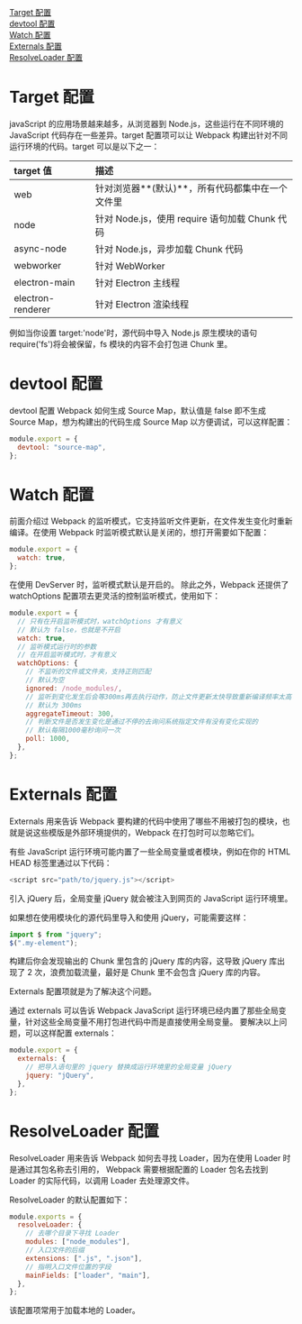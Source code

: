 <!--
 * @Descripttion: 其他配置
 * @version:
 * @Author: cholee
 * @Date: 2020-08-25 14:05:49
 * @LastEditors: cholee
 * @LastEditTime: 2020-08-25 14:12:36
-->

[Target 配置](Module.md#Target配置)  
[devtool 配置](Module.md#devtool配置)  
[Watch 配置](Module.md#Watch配置)  
[Externals 配置](Module.md#Externals配置)  
[ResolveLoader 配置](Module.md#ResolveLoader配置)

# Target 配置

javaScript 的应用场景越来越多，从浏览器到 Node.js，这些运行在不同环境的 JavaScript 代码存在一些差异。target 配置项可以让 Webpack 构建出针对不同运行环境的代码。target 可以是以下之一：

| target 值         | 描述                                             |
| :---------------- | :----------------------------------------------- |
| web               | 针对浏览器**(默认)**，所有代码都集中在一个文件里 |
| node              | 针对 Node.js，使用 require 语句加载 Chunk 代码   |
| async-node        | 针对 Node.js，异步加载 Chunk 代码                |
| webworker         | 针对 WebWorker                                   |
| electron-main     | 针对 Electron 主线程                             |
| electron-renderer | 针对 Electron 渲染线程                           |

例如当你设置 target:'node'时，源代码中导入 Node.js 原生模块的语句 require('fs')将会被保留，fs 模块的内容不会打包进 Chunk 里。

# devtool 配置

devtool 配置 Webpack 如何生成 Source Map，默认值是 false 即不生成 Source Map，想为构建出的代码生成 Source Map 以方便调试，可以这样配置：

```js
module.export = {
  devtool: "source-map",
};
```

# Watch 配置

前面介绍过 Webpack 的监听模式，它支持监听文件更新，在文件发生变化时重新编译。在使用 Webpack 时监听模式默认是关闭的，想打开需要如下配置：

```js
module.export = {
  watch: true,
};
```

在使用 DevServer 时，监听模式默认是开启的。
除此之外，Webpack 还提供了 watchOptions 配置项去更灵活的控制监听模式，使用如下：

```js
module.export = {
  // 只有在开启监听模式时，watchOptions 才有意义
  // 默认为 false，也就是不开启
  watch: true,
  // 监听模式运行时的参数
  // 在开启监听模式时，才有意义
  watchOptions: {
    // 不监听的文件或文件夹，支持正则匹配
    // 默认为空
    ignored: /node_modules/,
    // 监听到变化发生后会等300ms再去执行动作，防止文件更新太快导致重新编译频率太高
    // 默认为 300ms
    aggregateTimeout: 300,
    // 判断文件是否发生变化是通过不停的去询问系统指定文件有没有变化实现的
    // 默认每隔1000毫秒询问一次
    poll: 1000,
  },
};
```

# Externals 配置

Externals 用来告诉 Webpack 要构建的代码中使用了哪些不用被打包的模块，也就是说这些模版是外部环境提供的，Webpack 在打包时可以忽略它们。

有些 JavaScript 运行环境可能内置了一些全局变量或者模块，例如在你的 HTML HEAD 标签里通过以下代码：

```js
<script src="path/to/jquery.js"></script>
```

引入 jQuery 后，全局变量 jQuery 就会被注入到网页的 JavaScript 运行环境里。

如果想在使用模块化的源代码里导入和使用 jQuery，可能需要这样：

```js
import $ from "jquery";
$(".my-element");
```

构建后你会发现输出的 Chunk 里包含的 jQuery 库的内容，这导致 jQuery 库出现了 2 次，浪费加载流量，最好是 Chunk 里不会包含 jQuery 库的内容。

Externals 配置项就是为了解决这个问题。

通过 externals 可以告诉 Webpack JavaScript 运行环境已经内置了那些全局变量，针对这些全局变量不用打包进代码中而是直接使用全局变量。 要解决以上问题，可以这样配置 externals：

```js
module.export = {
  externals: {
    // 把导入语句里的 jquery 替换成运行环境里的全局变量 jQuery
    jquery: "jQuery",
  },
};
```

# ResolveLoader 配置

ResolveLoader 用来告诉 Webpack 如何去寻找 Loader，因为在使用 Loader 时是通过其包名称去引用的， Webpack 需要根据配置的 Loader 包名去找到 Loader 的实际代码，以调用 Loader 去处理源文件。

ResolveLoader 的默认配置如下：

```js
module.exports = {
  resolveLoader: {
    // 去哪个目录下寻找 Loader
    modules: ["node_modules"],
    // 入口文件的后缀
    extensions: [".js", ".json"],
    // 指明入口文件位置的字段
    mainFields: ["loader", "main"],
  },
};
```

该配置项常用于加载本地的 Loader。
